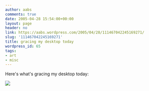 ```yaml
---
author: aabs
comments: true
date: 2005-04-28 15:54:00+00:00
layout: page
header: no
link: https://aabs.wordpress.com/2005/04/28/111467042245169271/
slug: '111467042245169271'
title: gracing my desktop today
wordpress_id: 65
tags:
- art
- misc
---
```


Here's what's gracing my desktop today:

[![](http://tn3-1.deviantart.com/300W/fs6.deviantart.com/i/2005/113/6/9/Symbiosis_by_polycarb0n.jpg)](http://www.deviantart.com/view/17532391)
